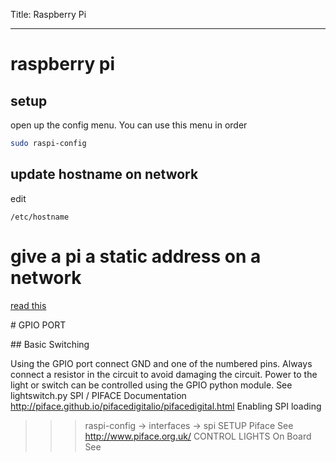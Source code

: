 Title: Raspberry Pi 
- - - 

# raspberry pi

## setup

open up the config menu. 
You can use this menu in order 
```bash
sudo raspi-config
```

## update hostname on network

edit 
```
/etc/hostname
```



# give a pi a static address on a network

[read this](https://pimylifeup.com/raspberry-pi-static-ip-address/)




# GPIO PORT

## Basic Switching 

Using the GPIO port connect GND and one of the numbered pins.
Always connect a resistor in the circuit to avoid damaging the circuit.
Power to the light or switch can be controlled using the GPIO python module. 
See lightswitch.py
SPI / PIFACE
Documentation
http://piface.github.io/pifacedigitalio/pifacedigital.html
Enabling SPI loading
>>>raspi-config 
-> interfaces -> spi
SETUP Piface
See http://www.piface.org.uk/
CONTROL LIGHTS On Board
See 


